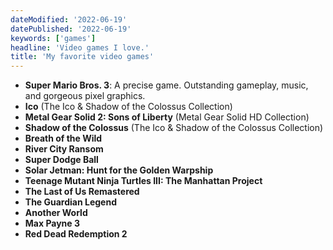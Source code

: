```yaml
---
dateModified: '2022-06-19'
datePublished: '2022-06-19'
keywords: ['games']
headline: 'Video games I love.'
title: 'My favorite video games'
---
```


- **Super Mario Bros. 3**: A precise game. Outstanding gameplay, music, and
  gorgeous pixel graphics.
- **Ico** (The Ico & Shadow of the Colossus Collection)
- **Metal Gear Solid 2: Sons of Liberty** (Metal Gear Solid HD Collection)
- **Shadow of the Colossus** (The Ico & Shadow of the Colossus Collection)
- **Breath of the Wild**
- **River City Ransom**
- **Super Dodge Ball**
- **Solar Jetman: Hunt for the Golden Warpship**
- **Teenage Mutant Ninja Turtles III: The Manhattan Project**
- **The Last of Us Remastered**
- **The Guardian Legend**
- **Another World**
- **Max Payne 3**
- **Red Dead Redemption 2**
